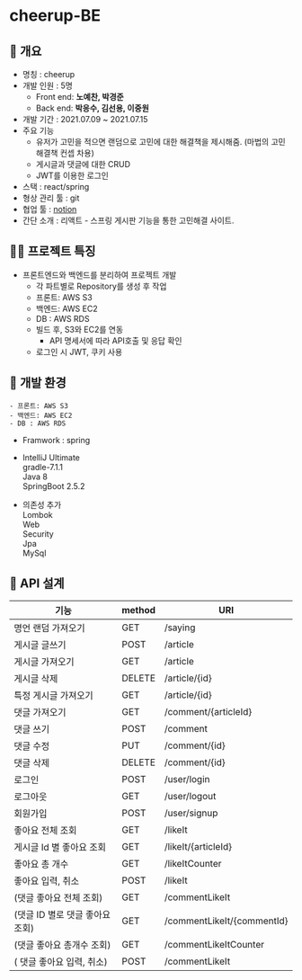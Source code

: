 # **cheerup-BE**

## **📕 개요**

- 명칭 : cheerup
- 개발 인원 : 5명
    - Front end: **노예찬, 박경준**
    - Back end: **박응수, 김선용, 이중원**
- 개발 기간 : 2021.07.09 ~ 2021.07.15
- 주요 기능
    - 유저가 고민을 적으면 랜덤으로 고민에 대한 해결책을 제시해줌. (마법의 고민해결책 컨셉 차용)
    - 게시글과 댓글에 대한 CRUD
    - JWT를 이용한 로그인
- 스택 : react/spring
- 형상 관리 툴 : git
- 협업 툴 : [notion](https://www.notion.so/22-1fc891afa24f457aac4aac2cb320a79f)
- 간단 소개 : 리액트 - 스프링 게시판 기능을 통한 고민해결 사이트.

## **☝🏻 프로젝트 특징**

- 프론트엔드와 백엔드를 분리하여 프로젝트 개발
    - 각 파트별로 Repository를 생성 후 작업
    - 프론트: AWS S3
    - 백엔드: AWS EC2
    - DB : AWS RDS
    - 빌드 후, S3와 EC2를 연동
        - API 명세서에 따라 API호출 및 응답 확인
    - 로그인 시 JWT, 쿠키 사용


## 🎈 개발 환경 
    - 프론트: AWS S3
    - 백엔드: AWS EC2
    - DB : AWS RDS
 
   - Framwork : spring
   - IntelliJ Ultimate  
gradle-7.1.1  
Java 8  
SpringBoot 2.5.2  

 - 의존성 추가  
Lombok  
Web  
Security  
Jpa  
MySql  

## 📃 API 설계

| 기능                            | method | URI                        |
| ------------------------------- | ------ | -------------------------- |
| 명언 랜덤 가져오기              | GET    | /saying                    |
| 게시글 글쓰기                   | POST   | /article                   |
| 게시글 가져오기                 | GET    | /article                   |
| 게시글 삭제                     | DELETE | /article/{id}              |
| 특정 게시글 가져오기            | GET    | /article/{id}              |
| 댓글 가져오기                   | GET    | /comment/{articleId}       |
| 댓글 쓰기                       | POST   | /comment                   |
| 댓글 수정                       | PUT    | /comment/{id}              |
| 댓글 삭제                       | DELETE | /comment/{id}              |
| 로그인                          | POST   | /user/login                |
| 로그아웃                        | GET    | /user/logout               |
| 회원가입                        | POST   | /user/signup               |
| 좋아요 전체 조회                | GET    | /likeIt                    |
| 게시글 Id 별 좋아요 조회        | GET    | /likeIt/{articleId}        |
| 좋아요 총 개수                  | GET    | /likeItCounter             |
| 좋아요 입력, 취소               | POST   | /likeIt                    |
| (댓글 좋아요 전체 조회)         | GET    | /commentLikeIt             |
| (댓글 ID 별로 댓글 좋아요 조회) | GET    | /commentLikeIt/{commentId} |
| (댓글 좋아요 총개수 조회)       | GET    | /commentLikeItCounter      |
| ( 댓글 좋아요 입력, 취소)       | POST   | /commentLikeIt             |



